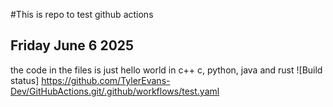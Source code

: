 #This is repo to test github actions
## Friday June 6 2025
the code in the files is just hello world in c++ c, python, java and rust
![Build status] https://github.com/TylerEvans-Dev/GitHubActions.git/.github/workflows/test.yaml
